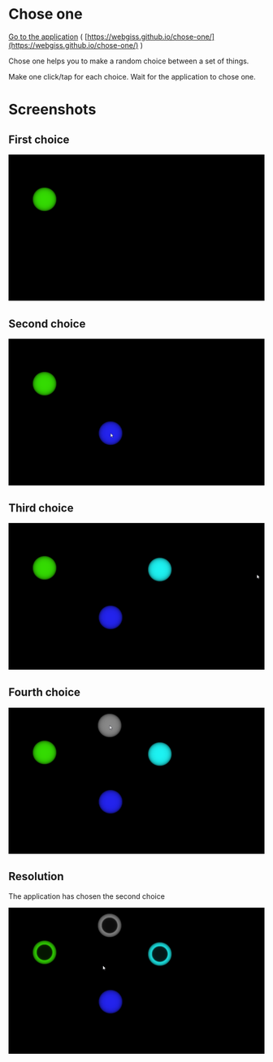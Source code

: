 # Chose one

[Go to the application](https://webgiss.github.io/chose-one/) ( [https://webgiss.github.io/chose-one/](https://webgiss.github.io/chose-one/) )

Chose one helps you to make a random choice between a set of things.

Make one click/tap for each choice. Wait for the application to chose one.

# Screenshots

## First choice

![First choice](doc/chose-one-01.png)

## Second choice

![Second choice](doc/chose-one-02.png)

## Third choice

![Third choice](doc/chose-one-03.png)

## Fourth choice

![Fourth choice](doc/chose-one-04.png)

## Resolution

The application has chosen the second choice

![The application has chosen the second choice](doc/chose-one-final.png)
